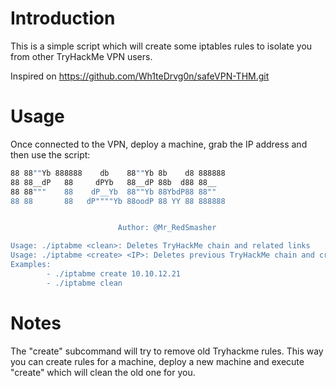 # Introduction

This is a simple script which will create some iptables rules to isolate you from other TryHackMe VPN users. 

Inspired on https://github.com/Wh1teDrvg0n/safeVPN-THM.git

# Usage

Once connected to the VPN, deploy a machine, grab the IP address and then use the script:

```bash
88 88""Yb 888888    db    88""Yb 8b    d8 888888 
88 88__dP   88     dPYb   88__dP 88b  d88 88__   
88 88"""    88    dP__Yb  88""Yb 88YbdP88 88""   
88 88       88   dP""""Yb 88oodP 88 YY 88 888888 


                        Author: @Mr_RedSmasher

Usage: ./iptabme <clean>: Deletes TryHackMe chain and related links
Usage: ./iptabme <create> <IP>: Deletes previous TryHackMe chain and create a new chain + add the rules
Examples:
        - ./iptabme create 10.10.12.21
        - ./iptabme clean
```


# Notes
The "create" subcommand will try to remove old Tryhackme rules.
This way you can create rules for a machine, deploy a new machine and execute "create" which will clean the old one for you.
